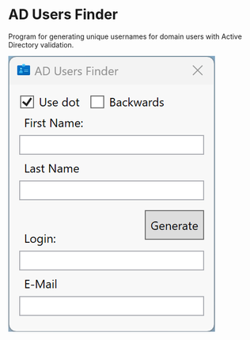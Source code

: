 # AD Users Finder

Program for generating unique usernames for domain users with Active Directory validation.

![Alt text](Screenshot.png)

